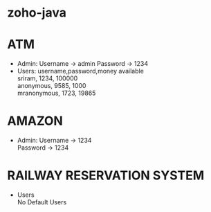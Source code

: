# zoho-java

# ATM
 - Admin:
     Username -> admin
     Password -> 1234
 - Users:
  username,password,money available<br>
  sriram, 1234, 100000<br>
  anonymous, 9585, 1000<br>
  mranonymous, 1723, 19865


# AMAZON

- Admin:
    Username -> 1234<br>
    Password -> 1234
    
    
# RAILWAY RESERVATION SYSTEM
- Users<br>
  No Default Users
